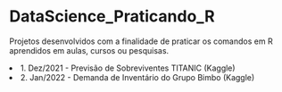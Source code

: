 # DataScience_Praticando_R
Projetos desenvolvidos com a finalidade de praticar os comandos em R aprendidos em aulas, cursos ou pesquisas.

<li>  1. Dez/2021 - Previsão de Sobreviventes TITANIC (Kaggle) </li>
<li>  2. Jan/2022 - Demanda de Inventário do Grupo Bimbo (Kaggle) </li>
